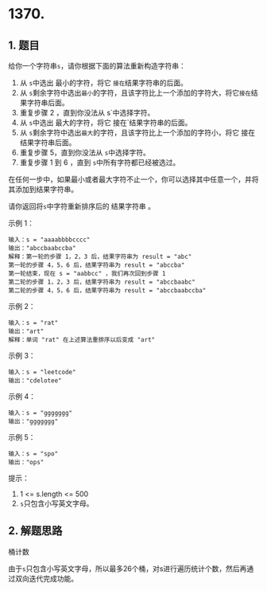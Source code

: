 # 1370.

## 1. 题目

给你一个字符串`s`，请你根据下面的算法重新构造字符串：

1. 从 `s`中选出 最小的字符，将它 `接在`结果字符串的后面。
2. 从 `s`剩余字符中选出`最小`的字符，且该字符比上一个添加的字符大，将它`接在`结果字符串后面。
3. 重复步骤 2 ，直到你没法从 s`中选择字符。
4. 从 `s`中选出 最大的字符，将它 接在`结果字符串的后面。
5. 从 `s`剩余字符中选出`最大`的字符，且该字符比上一个添加的字符小，将它 接在结果字符串后面。
6. 重复步骤 5，直到你没法从 `s`中选择字符。
7. 重复步骤 1 到 6 ，直到 `s`中所有字符都已经被选过。

在任何一步中，如果最小或者最大字符不止一个，你可以选择其中任意一个，并将其添加到结果字符串。

请你返回将`s`中字符重新排序后的 结果字符串 。

示例 1：
```
输入：s = "aaaabbbbcccc"
输出："abccbaabccba"
解释：第一轮的步骤 1，2，3 后，结果字符串为 result = "abc"
第一轮的步骤 4，5，6 后，结果字符串为 result = "abccba"
第一轮结束，现在 s = "aabbcc" ，我们再次回到步骤 1
第二轮的步骤 1，2，3 后，结果字符串为 result = "abccbaabc"
第二轮的步骤 4，5，6 后，结果字符串为 result = "abccbaabccba"
```

示例 2：

```
输入：s = "rat"
输出："art"
解释：单词 "rat" 在上述算法重排序以后变成 "art"
```

示例 3：
```
输入：s = "leetcode"
输出："cdelotee"
```
示例 4：

```
输入：s = "ggggggg"
输出："ggggggg"
```
示例 5：
```
输入：s = "spo"
输出："ops"
```

提示：

1. 1 <= s.length <= 500
2. `s`只包含小写英文字母。

## 2. 解题思路

桶计数

由于`s`只包含小写英文字母，所以最多26个桶，对s进行遍历统计个数，然后再通过双向迭代完成功能。